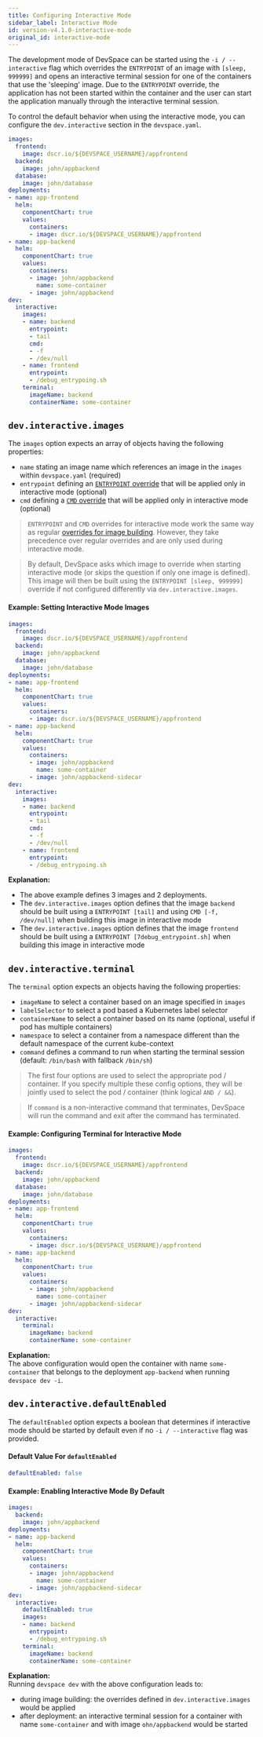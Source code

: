 ```yaml
---
title: Configuring Interactive Mode
sidebar_label: Interactive Mode
id: version-v4.1.0-interactive-mode
original_id: interactive-mode
---
```


The development mode of DevSpace can be started using the `-i / --interactive` flag which overrides the `ENTRYPOINT` of an image with `[sleep, 999999]` and opens an interactive terminal session for one of the containers that use the 'sleeping' image. Due to the `ENTRYPOINT` override, the application has not been started within the container and the user can start the application manually through the interactive terminal session.

To control the default behavior when using the interactive mode, you can configure the `dev.interactive` section in the `devspace.yaml`.
```yaml
images:
  frontend:
    image: dscr.io/${DEVSPACE_USERNAME}/appfrontend
  backend:
    image: john/appbackend
  database:
    image: john/database
deployments:
- name: app-frontend
  helm:
    componentChart: true
    values:
      containers:
      - image: dscr.io/${DEVSPACE_USERNAME}/appfrontend
- name: app-backend
  helm:
    componentChart: true
    values:
      containers:
      - image: john/appbackend
        name: some-container
      - image: john/appbackend
dev:
  interactive:
    images:
    - name: backend
      entrypoint:
      - tail
      cmd:
      - -f
      - /dev/null
    - name: frontend
      entrypoint:
      - /debug_entrypoing.sh
    terminal:
      imageName: backend
      containerName: some-container
```

## `dev.interactive.images`
The `images` option expects an array of objects having the following properties:
- `name` stating an image name which references an image in the `images` within `devspace.yaml` (required)
- `entrypoint` defining an [`ENTRYPOINT` override](http://localhost:3000/docs/cli/image-building/configuration/overview-specification#images-entrypoint) that will be applied only in interactive mode (optional)
- `cmd` defining a [`CMD` override](http://localhost:3000/docs/cli/image-building/configuration/overview-specification#images-cmd) that will be applied only in interactive mode (optional)

> `ENTRYPOINT` and `CMD` overrides for interactive mode work the same way as regular [overrides for image building](../../../cli/image-building/configuration/overview-specification#overriding-entrypoint-cmd). However, they take precedence over regular overrides and are only used during interactive mode.

> By default, DevSpace asks which image to override when starting interactive mode (or skips the question if only one image is defined). This image will then be built using the `ENTRYPOINT [sleep, 999999]` override if not configured differently via `dev.interactive.images`.

#### Example: Setting Interactive Mode Images
```yaml
images:
  frontend:
    image: dscr.io/${DEVSPACE_USERNAME}/appfrontend
  backend:
    image: john/appbackend
  database:
    image: john/database
deployments:
- name: app-frontend
  helm:
    componentChart: true
    values:
      containers:
      - image: dscr.io/${DEVSPACE_USERNAME}/appfrontend
- name: app-backend
  helm:
    componentChart: true
    values:
      containers:
      - image: john/appbackend
        name: some-container
      - image: john/appbackend-sidecar
dev:
  interactive:
    images:
    - name: backend
      entrypoint:
      - tail
      cmd:
      - -f
      - /dev/null
    - name: frontend
      entrypoint:
      - /debug_entrypoing.sh
```
**Explanation:**  
- The above example defines 3 images and 2 deployments.
- The `dev.interactive.images` option defines that the image `backend` should be built using a `ENTRYPOINT [tail]` and using `CMD [-f, /dev/null]` when building this image in interactive mode
- The `dev.interactive.images` option defines that the image `frontend` should be built using a `ENTRYPOINT [7debug_entrypoint.sh]` when building this image in interactive mode


## `dev.interactive.terminal`
The `terminal` option expects an objects having the following properties:
- `imageName` to select a container based on an image specified in `images`
- `labelSelector` to select a pod based a Kubernetes label selector
- `containerName` to select a container based on its name (optional, useful if pod has multiple containers)
- `namespace` to select a container from a namespace different than the default namespace of the current kube-context
- `command` defines a command to run when starting the terminal session (default: `/bin/bash` with fallback `/bin/sh`)

> The first four options are used to select the appropriate pod / container. If you specify multiple these config options, they will be jointly used to select the pod / container (think logical `AND / &&`).

> If `command` is a non-interactive command that terminates, DevSpace will run the command and exit after the command has terminated.

#### Example: Configuring Terminal for Interactive Mode
```yaml
images:
  frontend:
    image: dscr.io/${DEVSPACE_USERNAME}/appfrontend
  backend:
    image: john/appbackend
  database:
    image: john/database
deployments:
- name: app-frontend
  helm:
    componentChart: true
    values:
      containers:
      - image: dscr.io/${DEVSPACE_USERNAME}/appfrontend
- name: app-backend
  helm:
    componentChart: true
    values:
      containers:
      - image: john/appbackend
        name: some-container
      - image: john/appbackend-sidecar
dev:
  interactive:
    terminal:
      imageName: backend
      containerName: some-container
```
**Explanation:**  
The above configuration would open the container with name `some-container` that belongs to the deployment `app-backend` when running `devspace dev -i`.


## `dev.interactive.defaultEnabled`
The `defaultEnabled` option expects a boolean that determines if interactive mode should be started by default even if no `-i / --interactive` flag was provided.

#### Default Value For `defaultEnabled`
```yaml
defaultEnabled: false
```

#### Example: Enabling Interactive Mode By Default
```yaml
images:
  backend:
    image: john/appbackend
deployments:
- name: app-backend
  helm:
    componentChart: true
    values:
      containers:
      - image: john/appbackend
        name: some-container
      - image: john/appbackend-sidecar
dev:
  interactive:
    defaultEnabled: true
    images:
    - name: backend
      entrypoint:
      - /debug_entrypoing.sh
    terminal:
      imageName: backend
      containerName: some-container
```
**Explanation:**  
Running `devspace dev` with the above configuration leads to:
- during image building: the overrides defined in `dev.interactive.images`  would be applied
- after deployment: an interactive terminal session for a container with name `some-container` and with image `ohn/appbackend` would be started
